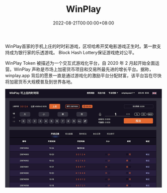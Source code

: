 ﻿---
title: "WinPlay"
description: "WinPlay&nbsp;首部手机上的时彩游戏，区块哈希开奖电影游戏故宫店全事。"
date: 2022-08-21T00:00:00+08:00
lastmod: 2022-08-21T00:00:00+08:00
draft: false
authors: [“boogArno”]
featuredImage: "winplay.png"
tags: ["Gambling","WinPlay"]
categories: ["nfts"]
nfts: ["Gambling"]
blockchain: "EOS"
website: "https://winplay.io/"
twitter: "https://mobile.twitter.com/appwinplay"
discord: ""
telegram: "https://t.me/winplayio"
github: ""
youtube: ""
twitch: ""
facebook: ""
instagram: ""
reddit: ""
medium: ""
steam: ""
gitbook: ""
googleplay: ""
appstore: ""
status: "Live"
weight: 
lightgallery: true
toc: true
pinned: false
recommend: false
recommend1: false
---
WinPlay首家的手机上庄的时时彩游戏，区坝哈希开奖电影游戏正生时。第一款支持成为银行家的乐透游戏。 Block Hash Lottery保证游戏绝对公平。

WinPlay Token 被描述为一个交互式游戏化平台，自 2020 年 2 月起开始全面运营。WinPlay 声称是市场上加密货币项目和交易所最先进的增长平台。据称，winplay.app 背后的愿景一直是通过游戏化的激励平台分配财富，该平台旨在尽快将加密货币大规模普及到世界各地。

![winplay-dapp-gambling-eos-image1_7c44331815aab551cf1678c309b009f9](winplay-dapp-gambling-eos-image1_7c44331815aab551cf1678c309b009f9.png)